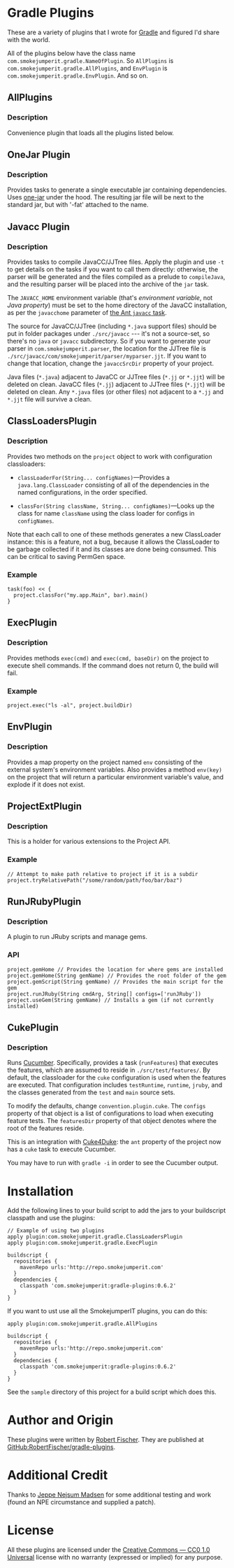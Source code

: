# Gradle Plugins

These are a variety of plugins that I wrote for [Gradle](http://gradle.org) and figured I'd share with the world.

All of the plugins below have the class name `com.smokejumperit.gradle.NameOfPlugin`.  So `AllPlugins` is `com.smokejumperit.gradle.AllPlugins`, and `EnvPlugin` is `com.smokejumperit.gradle.EnvPlugin`.  And so on.

## AllPlugins

### Description

Convenience plugin that loads all the plugins listed below.

## OneJar Plugin

### Description

Provides tasks to generate a single executable jar containing dependencies.  Uses [one-jar](http://one-jar.sourceforge.net) under the hood.
The resulting jar file will be next to the standard jar, but with '-fat' attached to the name.

## Javacc Plugin

### Description

Provides tasks to compile JavaCC/JJTree files.  Apply the plugin and use `-t` to get details on the tasks if you want to call them
directly: otherwise, the parser will be generated and the files compiled as a prelude to `compileJava`, and the resulting parser
will be placed into the archive of the `jar` task.

The `JAVACC_HOME` environment variable (that's *environment variable*, not *Java property*) must be set to the home directory of
the JavaCC installation, as per the `javacchome` parameter of [the Ant `javacc` task](http://ant.apache.org/manual/Tasks/javacc.html).

The source for JavaCC/JJTree (including `*.java` support files) should be put in folder packages under 
`./src/javacc` --- it's not a source-set, so there's no `java`
or `javacc` subdirectory.  So if you want to generate your parser in `com.smokejumperit.parser`, the location for the JJTree file
is `./src/javacc/com/smokejumperit/parser/myparser.jjt`.  If you want to change that location, change the `javaccSrcDir` property
of your project.

Java files (`*.java`) adjacent to JavaCC or JJTree files (`*.jj` or `*.jjt`) will be deleted on clean.  JavaCC files (`*.jj`) adjacent 
to JJTree files (`*.jjt`) will be deleted on clean.  Any `*.java` files (or other files) not adjacent to a `*.jj` and `*.jjt` file will
survive a clean.

## ClassLoadersPlugin

### Description

Provides two methods on the `project` object to work with configuration classloaders:

* `classLoaderFor(String... configNames)`&mdash;Provides a `java.lang.ClassLoader` consisting of all of the dependencies in the named configurations, in the order specified.

* `classFor(String className, String... configNames)`&mdash;Looks up the class for name `className` using the class loader for configs in `configNames`.

Note that each call to one of these methods generates a new ClassLoader instance: this is a feature, not a bug, because it allows the ClassLoader to be garbage collected if it and its classes are done being consumed.  This can be critical to saving PermGen space.

### Example

    task(foo) << {
      project.classFor("my.app.Main", bar).main()
    }

## ExecPlugin

### Description

Provides methods `exec(cmd)` and `exec(cmd, baseDir)` on the project to execute shell commands.  If the command does not return 0, the build will fail.

### Example

    project.exec("ls -al", project.buildDir)

## EnvPlugin

### Description

Provides a map property on the project named `env` consisting of the external system's environment variables.  Also provides a method `env(key)` on the project that will return a particular environment variable's value, and explode if it does not exist.

## ProjectExtPlugin

### Description

This is a holder for various extensions to the Project API.  

### Example

    // Attempt to make path relative to project if it is a subdir
    project.tryRelativePath("/some/random/path/foo/bar/baz")


## RunJRubyPlugin

### Description

A plugin to run JRuby scripts and manage gems.

### API

    project.gemHome // Provides the location for where gems are installed
    project.gemHome(String gemName) // Provides the root folder of the gem
    project.gemScript(String gemName) // Provides the main script for the gem
    project.runJRuby(String cmdArg, String[] configs=['runJRuby'])
    project.useGem(String gemName) // Installs a gem (if not currently installed)


## CukePlugin

### Description

Runs [Cucumber](http://cukes.info).  Specifically, provides a task (`runFeatures`) that executes the features, which are assumed to reside in `./src/test/features/`.  By default, the classloader for the `cuke` configuration is used when the features are executed.  That configuration includes `testRuntime`, `runtime`, `jruby`, and the classes generated from the `test` and `main` source sets.

To modify the defaults, change `convention.plugin.cuke`.  The `configs` property of that object is a list of configurations to load when executing feature tests.  The `featuresDir` property of that object denotes where the root of the features reside.

This is an integration with [Cuke4Duke](http://wiki.github.com/aslakhellesoy/cuke4duke/): the `ant` property of the project now has a `cuke`
task to execute Cucumber.

You may have to run with `gradle -i` in order to see the Cucumber output.

# Installation

Add the following lines to your build script to add the jars to your buildscript classpath and use the plugins:

    // Example of using two plugins
    apply plugin:com.smokejumperit.gradle.ClassLoadersPlugin
    apply plugin:com.smokejumperit.gradle.ExecPlugin

    buildscript {
      repositories {
        mavenRepo urls:'http://repo.smokejumperit.com'
      }
      dependencies {
        classpath 'com.smokejumperit:gradle-plugins:0.6.2'
      }
    }

If you want to ust use all the SmokejumperIT plugins, you can do this:

    apply plugin:com.smokejumperit.gradle.AllPlugins

    buildscript {
      repositories {
        mavenRepo urls:'http://repo.smokejumperit.com'
      }
      dependencies {
        classpath 'com.smokejumperit:gradle-plugins:0.6.2'
      }
    }

See the `sample` directory of this project for a build script which does this.

# Author and Origin

These plugins were written by [Robert Fischer](http://smokejumperit.com/).  They are published at [GitHub:RobertFischer/gradle-plugins](http://github.com/RobertFischer/gradle-plugins).

# Additional Credit

Thanks to [Jeppe Nejsum Madsen](http://jeppenejsum.wordpress.com) for some additional testing and work (found an NPE circumstance and supplied a patch).

# License

All these plugins are licensed under the [Creative Commons — CC0 1.0 Universal](http://creativecommons.org/publicdomain/zero/1.0/) license with no warranty (expressed or implied) for any purpose.
